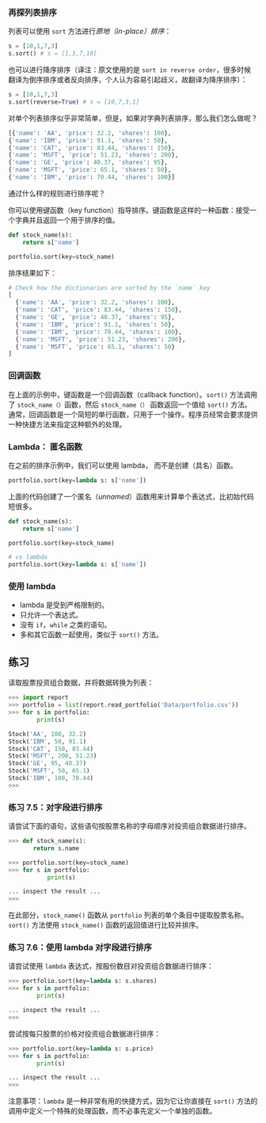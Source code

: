 

### 再探列表排序

列表可以使用 `sort` 方法进行*原地（in-place）排序*：

```python
s = [10,1,7,3]
s.sort() # s = [1,3,7,10]
```

也可以进行降序排序（译注：原文使用的是  `sort in reverse order`，很多时候翻译为倒序排序或者反向排序，个人认为容易引起歧义，故翻译为降序排序）：

```python
s = [10,1,7,3]
s.sort(reverse=True) # s = [10,7,3,1]
```

对单个列表排序似乎非常简单，但是，如果对字典列表排序，那么我们怎么做呢？

```python
[{'name': 'AA', 'price': 32.2, 'shares': 100},
{'name': 'IBM', 'price': 91.1, 'shares': 50},
{'name': 'CAT', 'price': 83.44, 'shares': 150},
{'name': 'MSFT', 'price': 51.23, 'shares': 200},
{'name': 'GE', 'price': 40.37, 'shares': 95},
{'name': 'MSFT', 'price': 65.1, 'shares': 50},
{'name': 'IBM', 'price': 70.44, 'shares': 100}]
```

通过什么样的规则进行排序呢？

你可以使用键函数（key function）指导排序。键函数是这样的一种函数：接受一个字典并且返回一个用于排序的值。

```python
def stock_name(s):
    return s['name']

portfolio.sort(key=stock_name)
```

排序结果如下：

```python
# Check how the dictionaries are sorted by the `name` key
[
  {'name': 'AA', 'price': 32.2, 'shares': 100},
  {'name': 'CAT', 'price': 83.44, 'shares': 150},
  {'name': 'GE', 'price': 40.37, 'shares': 95},
  {'name': 'IBM', 'price': 91.1, 'shares': 50},
  {'name': 'IBM', 'price': 70.44, 'shares': 100},
  {'name': 'MSFT', 'price': 51.23, 'shares': 200},
  {'name': 'MSFT', 'price': 65.1, 'shares': 50}
]
```

### 回调函数

在上面的示例中，键函数是一个回调函数（callback function）。`sort()` 方法调用了 `stock_name（）`函数，然后 `stock_name（）` 函数返回一个值给 `sort()` 方法。通常，回调函数是一个简短的单行函数，只用于一个操作。程序员经常会要求提供一种快捷方法来指定这种额外的处理。

### Lambda： 匿名函数

在之前的排序示例中，我们可以使用 lambda， 而不是创建（具名）函数。

```python
portfolio.sort(key=lambda s: s['name'])
```

上面的代码创建了一个匿名（*unnamed*）函数用来计算单个表达式，比初始代码短很多。

```python
def stock_name(s):
    return s['name']

portfolio.sort(key=stock_name)

# vs lambda
portfolio.sort(key=lambda s: s['name'])
```

### 使用 lambda

* lambda 是受到严格限制的。
* 只允许一个表达式。
* 没有 `if`，`while` 之类的语句。
* 多和其它函数一起使用，类似于 `sort()` 方法。

## 练习

读取股票投资组合数据，并将数据转换为列表：

```python
>>> import report
>>> portfolio = list(report.read_portfolio('Data/portfolio.csv'))
>>> for s in portfolio:
        print(s)

Stock('AA', 100, 32.2)
Stock('IBM', 50, 91.1)
Stock('CAT', 150, 83.44)
Stock('MSFT', 200, 51.23)
Stock('GE', 95, 40.37)
Stock('MSFT', 50, 65.1)
Stock('IBM', 100, 70.44)
>>>
```

### 练习 7.5：对字段进行排序

请尝试下面的语句，这些语句按股票名称的字母顺序对投资组合数据进行排序。

```python
>>> def stock_name(s):
       return s.name

>>> portfolio.sort(key=stock_name)
>>> for s in portfolio:
           print(s)

... inspect the result ...
>>>
```

在此部分，`stock_name()` 函数从 `portfolio` 列表的单个条目中提取股票名称。`sort()` 方法使用 `stock_name()` 函数的返回值进行比较并排序。

### 练习 7.6：使用 lambda 对字段进行排序

请尝试使用 `lambda` 表达式，按股份数目对投资组合数据进行排序：

```python
>>> portfolio.sort(key=lambda s: s.shares)
>>> for s in portfolio:
        print(s)

... inspect the result ...
>>>
```

尝试按每只股票的价格对投资组合数据进行排序：

```python
>>> portfolio.sort(key=lambda s: s.price)
>>> for s in portfolio:
        print(s)

... inspect the result ...
>>>
```

注意事项：`lambda` 是一种非常有用的快捷方式，因为它让你直接在 `sort()` 方法的调用中定义一个特殊的处理函数，而不必事先定义一个单独的函数。

